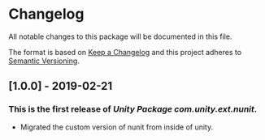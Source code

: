 # Changelog
All notable changes to this package will be documented in this file.

The format is based on [Keep a Changelog](http://keepachangelog.com/en/1.0.0/)
and this project adheres to [Semantic Versioning](http://semver.org/spec/v2.0.0.html).

## [1.0.0] - 2019-02-21

### This is the first release of *Unity Package com.unity.ext.nunit*.

- Migrated the custom version of nunit from inside of unity.
